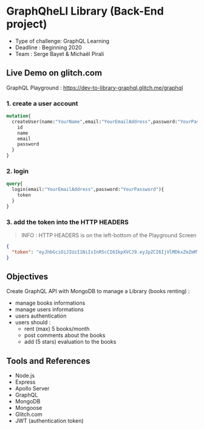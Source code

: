 # GraphQheLl Library (Back-End project)
- Type of challenge: GraphQL Learning
- Deadline : Beginning 2020
- Team : Serge Bayet & Michaël Pirali

## Live Demo on glitch.com
GraphQL Playground : https://dev-to-library-graphql.glitch.me/graphql

### 1. create a user account
```graphql
mutation{
  createUser(name:"YourName",email:"YourEmailAddress",password:"YourPassword"){
    id
    name
    email
    password
  }
}
```

### 2. login
```graphql
query{
  login(email:"YourEmailAddress",password:"YourPassword"){
    token
  }
}
```

### 3. add the token into the HTTP HEADERS
> INFO : HTTP HEADERS is on the left-bottom of the Playground Screen

```json
{
  "token": "eyJhbGciOiJIUzI1NiIsInR5cCI6IkpXVCJ9.eyJpZCI6IjVlMDkxZmZmMTVjNjFjMTMxY2IzZjY5OCIsImlhdCI6MTU3ODA2MzM1MiwiZXhwIjoxNTc4MDc1MzUyfQ.mABeouiv_PbiLXFMHAB8jGw8XS0HxkiVxA9tTokoI3c"
}
```

## Objectives
Create GraphQL API with MongoDB to manage a Library (books renting) :
- manage books informations
- manage users informations
- users authentication
- users should :
  - rent (max) 5 books/month
  - post comments about the books
  - add (5 stars) evaluation to the books

## Tools and References
- Node.js
- Express
- Apollo Server
- GraphQL
- MongoDB
- Mongoose
- Glitch.com
- JWT (authentication token)
